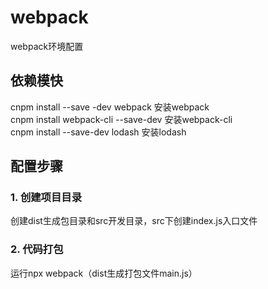 # webpack
webpack环境配置   
## 依赖模快
cnpm install --save -dev webpack 安装webpack   
cnpm install webpack-cli --save-dev 安装webpack-cli  
cnpm install --save-dev lodash 安装lodash  
## 配置步骤  
### 1. 创建项目目录
创建dist生成包目录和src开发目录，src下创建index.js入口文件
### 2. 代码打包
运行npx webpack（dist生成打包文件main.js）    


